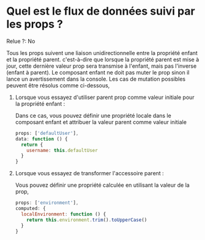 # Quel est le flux de données suivi par les props ?

Relue ?: No

Tous les props suivent une liaison unidirectionnelle entre la propriété 
enfant et la propriété parent.  c'est-à-dire que lorsque la propriété 
parent est mise à jour, cette dernière valeur prop sera transmise à 
l'enfant, mais pas l'inverse (enfant à parent).  Le composant enfant ne 
doit pas muter le prop sinon il lance un avertissement dans la console.
 Les cas de mutation possibles peuvent être résolus comme ci-dessous,

1. Lorsque vous essayez d'utiliser parent prop comme valeur initiale pour la propriété enfant :
    
    Dans ce cas, vous 
    pouvez définir une propriété locale dans le composant enfant et 
    attribuer la valeur parent comme valeur initiale
    
    ```jsx
    props: ['defaultUser'],
    data: function () {
      return {
        username: this.defaultUser
      }
    }
    ```
    
2. Lorsque vous essayez de transformer l'accessoire parent :
    
    Vous pouvez définir une propriété calculée en utilisant la valeur de la prop,
    
    ```jsx
    props: ['environment'],
    computed: {
      localEnvironment: function () {
        return this.environment.trim().toUpperCase()
      }
    }
    ```